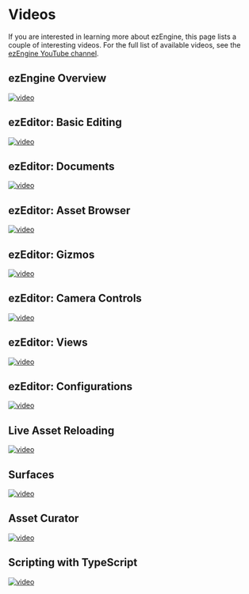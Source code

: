 # Videos

If you are interested in learning more about ezEngine, this page lists a couple of interesting videos.
For the full list of available videos, see the [ezEngine YouTube channel](https://www.youtube.com/@ezEngine).

## ezEngine Overview

[![video](https://img.youtube.com/vi/fN5GIquWZLg/0.jpg)](https://www.youtube.com/watch?v=fN5GIquWZLg)

## ezEditor: Basic Editing

[![video](https://img.youtube.com/vi/tIr5UEgSz2s/0.jpg)](https://www.youtube.com/watch?v=tIr5UEgSz2s)

## ezEditor: Documents

[![video](https://img.youtube.com/vi/ky3HFWzuUk4/0.jpg)](https://www.youtube.com/watch?v=ky3HFWzuUk4)

## ezEditor: Asset Browser

[![video](https://img.youtube.com/vi/yDD6aQWgrqg/0.jpg)](https://www.youtube.com/watch?v=yDD6aQWgrqg)

## ezEditor: Gizmos

[![video](https://img.youtube.com/vi/ua70HBP93co/0.jpg)](https://www.youtube.com/watch?v=ua70HBP93co)

## ezEditor: Camera Controls

[![video](https://img.youtube.com/vi/qDiqRlzafLs/0.jpg)](https://www.youtube.com/watch?v=qDiqRlzafLs)

## ezEditor: Views

[![video](https://img.youtube.com/vi/2erB3AfSAJ0/0.jpg)](https://www.youtube.com/watch?v=2erB3AfSAJ0)

## ezEditor: Configurations

[![video](https://img.youtube.com/vi/ivkAIlbK5f0/0.jpg)](https://www.youtube.com/watch?v=ivkAIlbK5f0)

## Live Asset Reloading

[![video](https://img.youtube.com/vi/1OUJfB6ltWw/0.jpg)](https://www.youtube.com/watch?v=1OUJfB6ltWw)

## Surfaces

[![video](https://img.youtube.com/vi/zTKDNHpKz4o/0.jpg)](https://www.youtube.com/watch?v=zTKDNHpKz4o)

## Asset Curator

[![video](https://img.youtube.com/vi/q9_bGgBjENA/0.jpg)](https://www.youtube.com/watch?v=q9_bGgBjENA)

## Scripting with TypeScript

[![video](https://img.youtube.com/vi/T1eDenHWPKc/0.jpg)](https://www.youtube.com/watch?v=T1eDenHWPKc)
